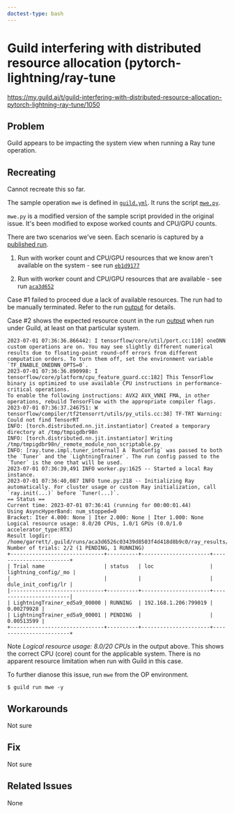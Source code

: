 ```yaml
---
doctest-type: bash
---
```


# Guild interfering with distributed resource allocation (pytorch-lightning/ray-tune

https://my.guild.ai/t/guild-interfering-with-distributed-resource-allocation-pytorch-lightning-ray-tune/1050

## Problem

Guild appears to be impacting the system view when running a Ray tune
operation.

## Recreating

Cannot recreate this so far.

The sample operation `mwe` is defined in [`guild.yml`](guild.yml). It
runs the script [`mwe.py`](mwe.py).

`mwe.py` is a modified version of the sample script provided in the
original issue. It's been modified to expose worked counts and CPU/GPU
counts.

There are two scenarios we've seen. Each scenario is captured by a
[published run](published-runs).

1. Run with worker count and CPU/GPU resources that we know aren't
   available on the system - see run
   [`eb1d9177`](published-runs/eb1d91774b7e4ffa998306eb483e028a)

2. Run with worker count and CPU/GPU resources that are available -
   see run
   [`aca3d652`](published-runs/aca3d6526c03439d8503f4d418d8b9c0/README.md)

Case #1 failed to proceed due a lack of available resources. The run
had to be manually terminated. Refer to the run
[output](published-runs/eb1d91774b7e4ffa998306eb483e028a/README.md#output)
for details.

Case #2 shows the expected resource count in the run
[output](published-runs/aca3d6526c03439d8503f4d418d8b9c0/README.md#output)
when run under Guild, at least on that particular system.

```
2023-07-01 07:36:36.866442: I tensorflow/core/util/port.cc:110] oneDNN custom operations are on. You may see slightly different numerical results due to floating-point round-off errors from different computation orders. To turn them off, set the environment variable `TF_ENABLE_ONEDNN_OPTS=0`.
2023-07-01 07:36:36.890998: I tensorflow/core/platform/cpu_feature_guard.cc:182] This TensorFlow binary is optimized to use available CPU instructions in performance-critical operations.
To enable the following instructions: AVX2 AVX_VNNI FMA, in other operations, rebuild TensorFlow with the appropriate compiler flags.
2023-07-01 07:36:37.246751: W tensorflow/compiler/tf2tensorrt/utils/py_utils.cc:38] TF-TRT Warning: Could not find TensorRT
INFO: [torch.distributed.nn.jit.instantiator] Created a temporary directory at /tmp/tmpigdbr98n
INFO: [torch.distributed.nn.jit.instantiator] Writing /tmp/tmpigdbr98n/_remote_module_non_scriptable.py
INFO: [ray.tune.impl.tuner_internal] A `RunConfig` was passed to both the `Tuner` and the `LightningTrainer`. The run config passed to the `Tuner` is the one that will be used.
2023-07-01 07:36:39,491	INFO worker.py:1625 -- Started a local Ray instance.
2023-07-01 07:36:40,087	INFO tune.py:218 -- Initializing Ray automatically. For cluster usage or custom Ray initialization, call `ray.init(...)` before `Tuner(...)`.
== Status ==
Current time: 2023-07-01 07:36:41 (running for 00:00:01.44)
Using AsyncHyperBand: num_stopped=0
Bracket: Iter 4.000: None | Iter 2.000: None | Iter 1.000: None
Logical resource usage: 8.0/20 CPUs, 1.0/1 GPUs (0.0/1.0 accelerator_type:RTX)
Result logdir: /home/garrett/.guild/runs/aca3d6526c03439d8503f4d418d8b9c0/ray_results/mwe
Number of trials: 2/2 (1 PENDING, 1 RUNNING)
+------------------------------+----------+----------------------+------------------------+
| Trial name                   | status   | loc                  |   lightning_config/_mo |
|                              |          |                      |    dule_init_config/lr |
|------------------------------+----------+----------------------+------------------------|
| LightningTrainer_ed5a9_00000 | RUNNING  | 192.168.1.206:799019 |             0.00279928 |
| LightningTrainer_ed5a9_00001 | PENDING  |                      |             0.00513599 |
+------------------------------+----------+----------------------+------------------------+
```

Note *Logical resource usage: 8.0/20 CPUs* in the output above. This
shows the correct CPU (core) count for the applicable system. There is
no apparent resource limitation when run with Guild in this case.

To further dianose this issue, run `mwe` from the OP environment.

    $ guild run mwe -y

## Workarounds

Not sure

## Fix

Not sure

## Related Issues

None
